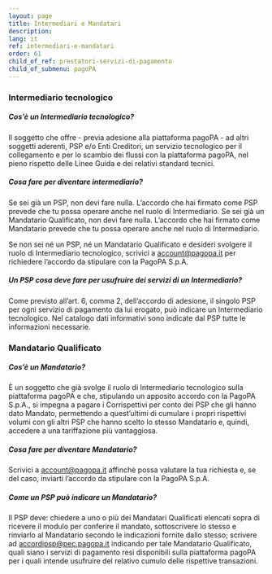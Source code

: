 ```yaml
---
layout: page
title: Intermediari e Mandatari
description: 
lang: it
ref: intermediari-e-mandatari
order: 61
child_of_ref: prestatori-servizi-di-pagamento
child_of_submenu: pagoPA
---
```



### Intermediario tecnologico
##### Cos’è un Intermediario tecnologico?
Il soggetto che offre - previa adesione alla piattaforma pagoPA - ad altri soggetti aderenti,  PSP e/o Enti Creditori, un servizio tecnologico per il collegamento e per lo scambio dei flussi con la piattaforma pagoPA, nel pieno rispetto delle Linee Guida e dei relativi standard tecnici.

##### Cosa fare per diventare intermediario?

Se sei già un PSP, non devi fare nulla. L’accordo che hai firmato come PSP prevede che tu possa operare anche nel ruolo di Intermediario. 
Se sei già un Mandatario Qualificato, non devi fare nulla. L’accordo che hai firmato come Mandatario prevede che tu possa operare anche nel ruolo di Intermediario. 
 
Se non sei né un PSP, né un Mandatario Qualificato e desideri svolgere il ruolo di Intermediario tecnologico, scrivici a [account@pagopa.it](mailto:account@pagopa.it) per richiedere l’accordo da stipulare con la PagoPA S.p.A. 

##### Un PSP cosa deve fare per usufruire dei servizi di un Intermediario?
Come previsto all’art. 6, comma 2, dell’accordo di adesione, il singolo PSP per ogni servizio di pagamento da lui erogato, può indicare un Intermediario tecnologico.
Nel catalogo dati informativi sono indicate dal PSP tutte le informazioni necessarie.  

### Mandatario Qualificato

##### Cos’è un Mandatario?
È un soggetto che già svolge il ruolo di Intermediario tecnologico sulla piattaforma pagoPA e che, stipulando un apposito accordo con la PagoPA S.p.A., si impegna a pagare i Corrispettivi per conto dei PSP che gli hanno dato Mandato, permettendo a quest’ultimi di cumulare i propri rispettivi volumi con gli altri PSP che hanno scelto lo stesso Mandatario e, quindi, accedere a una tariffazione più vantaggiosa.


##### Cosa fare per diventare Mandatario?
Scrivici a [account@pagopa.it](mailto:account@pagopa.it) affinchè possa valutare la tua richiesta e, se del caso, inviarti l’accordo da stipulare con la PagoPA S.p.A.

##### Come un PSP può indicare un Mandatario?
Il PSP deve: 
chiedere a uno o più dei Mandatari Qualificati elencati sopra di ricevere il modulo per conferire il mandato, sottoscrivere lo stesso e rinviarlo al Mandatario secondo le indicazioni fornite dallo stesso;
scrivere ad [accordipsp@pec.pagopa.it](mailto:accordipsp@pec.pagopa.it) indicando per tale Mandatario Qualificato, quali siano i servizi di pagamento resi disponibili sulla piattaforma pagoPA per i quali intende usufruire del relativo cumulo delle rispettive transazioni.
